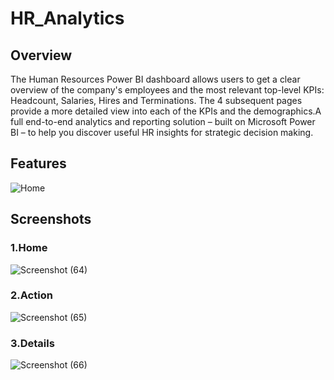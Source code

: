 # HR_Analytics
## Overview
The Human Resources Power BI dashboard allows users to get a clear overview of the company's employees and the most relevant top-level KPIs: Headcount, Salaries, Hires and Terminations. The 4 subsequent pages provide a more detailed view into each of the KPIs and the demographics.A full end-to-end analytics and reporting solution – built on Microsoft Power BI – to help you discover useful HR insights for strategic decision making.
## Features
![Home](https://github.com/RutujaPatil1321/HR_Analytics/assets/111111449/714f211c-a799-4d10-b7d4-075d48636918)

## Screenshots
### 1.Home
![Screenshot (64)](https://github.com/RutujaPatil1321/HR_Analytics/assets/111111449/67dccb90-cb5f-4d69-a12b-0a854d661900)
### 2.Action
![Screenshot (65)](https://github.com/RutujaPatil1321/HR_Analytics/assets/111111449/98aad5d2-9d54-4fbc-a364-826dee59cf38)
### 3.Details
![Screenshot (66)](https://github.com/RutujaPatil1321/HR_Analytics/assets/111111449/2466d2f7-7fa1-4c80-9403-ca1f1960fed6)
